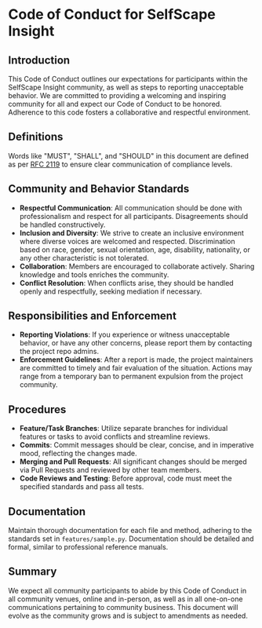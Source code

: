 # Code of Conduct for SelfScape Insight

## Introduction
This Code of Conduct outlines our expectations for participants within the SelfScape Insight community, as well as steps to reporting unacceptable behavior. We are committed to providing a welcoming and inspiring community for all and expect our Code of Conduct to be honored. Adherence to this code fosters a collaborative and respectful environment.

## Definitions
Words like "MUST", "SHALL", and "SHOULD" in this document are defined as per [RFC 2119](https://www.ietf.org/rfc/rfc2119.txt) to ensure clear communication of compliance levels.

## Community and Behavior Standards

- **Respectful Communication**: All communication should be done with professionalism and respect for all participants. Disagreements should be handled constructively.
- **Inclusion and Diversity**: We strive to create an inclusive environment where diverse voices are welcomed and respected. Discrimination based on race, gender, sexual orientation, age, disability, nationality, or any other characteristic is not tolerated.
- **Collaboration**: Members are encouraged to collaborate actively. Sharing knowledge and tools enriches the community.
- **Conflict Resolution**: When conflicts arise, they should be handled openly and respectfully, seeking mediation if necessary.

## Responsibilities and Enforcement

- **Reporting Violations**: If you experience or witness unacceptable behavior, or have any other concerns, please report them by contacting the project repo admins.
- **Enforcement Guidelines**: After a report is made, the project maintainers are committed to timely and fair evaluation of the situation. Actions may range from a temporary ban to permanent expulsion from the project community.

## Procedures

- **Feature/Task Branches**: Utilize separate branches for individual features or tasks to avoid conflicts and streamline reviews.
- **Commits**: Commit messages should be clear, concise, and in imperative mood, reflecting the changes made.
- **Merging and Pull Requests**: All significant changes should be merged via Pull Requests and reviewed by other team members.
- **Code Reviews and Testing**: Before approval, code must meet the specified standards and pass all tests.

## Documentation

Maintain thorough documentation for each file and method, adhering to the standards set in `features/sample.py`. Documentation should be detailed and formal, similar to professional reference manuals.

## Summary

We expect all community participants to abide by this Code of Conduct in all community venues, online and in-person, as well as in all one-on-one communications pertaining to community business. This document will evolve as the community grows and is subject to amendments as needed.
